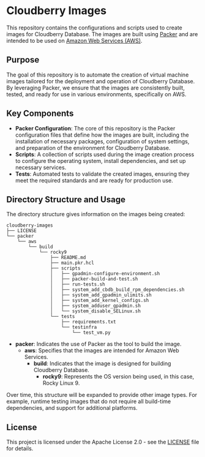 
# Cloudberry Images

This repository contains the configurations and scripts used to create images for Cloudberry Database. The images are built using [Packer](https://www.packer.io/) and are intended to be used on [Amazon Web Services (AWS)](https://aws.amazon.com/).

## Purpose

The goal of this repository is to automate the creation of virtual machine images tailored for the deployment and operation of Cloudberry Database. By leveraging Packer, we ensure that the images are consistently built, tested, and ready for use in various environments, specifically on AWS.

## Key Components

- **Packer Configuration**: The core of this repository is the Packer configuration files that define how the images are built, including the installation of necessary packages, configuration of system settings, and preparation of the environment for Cloudberry Database.
- **Scripts**: A collection of scripts used during the image creation process to configure the operating system, install dependencies, and set up necessary services.
- **Tests**: Automated tests to validate the created images, ensuring they meet the required standards and are ready for production use.

## Directory Structure and Usage

The directory structure gives information on the images being created:

```
cloudberry-images
├── LICENSE
└── packer
    └── aws
        └── build
            └── rocky9
                ├── README.md
                ├── main.pkr.hcl
                ├── scripts
                │   ├── gpadmin-configure-environment.sh
                │   ├── packer-build-and-test.sh
                │   ├── run-tests.sh
                │   ├── system_add_cbdb_build_rpm_dependencies.sh
                │   ├── system_add_gpadmin_ulimits.sh
                │   ├── system_add_kernel_configs.sh
                │   ├── system_adduser_gpadmin.sh
                │   └── system_disable_SELinux.sh
                └── tests
                    ├── requirements.txt
                    └── testinfra
                        └── test_vm.py
```

- **packer**: Indicates the use of Packer as the tool to build the image.
  - **aws**: Specifies that the images are intended for Amazon Web Services.
    - **build**: Indicates that the image is designed for building Cloudberry Database.
      - **rocky9**: Represents the OS version being used, in this case, Rocky Linux 9.

Over time, this structure will be expanded to provide other image types. For example, runtime testing images that do not require all build-time dependencies, and support for additional platforms.

## License

This project is licensed under the Apache License 2.0 - see the [LICENSE](LICENSE) file for details.
